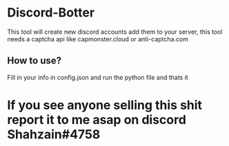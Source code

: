 # Discord-Botter
This tool will create new discord accounts add them to your server, this tool needs a captcha api like capmonster.cloud or anti-captcha.com 
## How to use?
Fill in your info in config.json and run the python file and thats it
# If you see anyone selling this shit report it to me asap on discord Shahzain#4758
